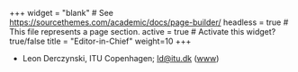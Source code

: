 +++
widget = "blank"  # See https://sourcethemes.com/academic/docs/page-builder/
headless = true  # This file represents a page section.
active = true  # Activate this widget? true/false
title = "Editor-in-Chief"
weight=10
+++

* Leon Derczynski, ITU Copenhagen; [ld@itu.dk](mailto:ld@itu.dk) ([www](http://www.derczynski.com))
